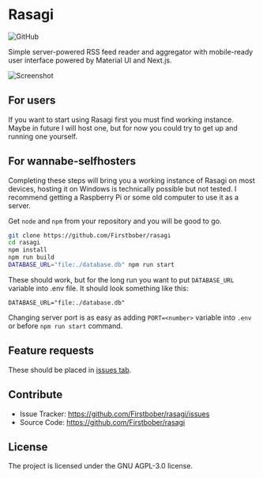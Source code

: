 # Rasagi
![GitHub](https://img.shields.io/github/license/Firstbober/rasagi)

Simple server-powered RSS feed reader and aggregator with mobile-ready user interface powered by Material UI and Next.js.

![Screenshot](https://cdn.discordapp.com/attachments/939096222646566942/942557916739797012/unknown.png)

## For users

If you want to start using Rasagi first you must find working instance.
Maybe in future I will host one, but for now you could try to get up and running one yourself.

## For wannabe-selfhosters

Completing these steps will bring you a working instance of Rasagi on most devices,
hosting it on Windows is technically possible but not tested.
I recommend getting a Raspberry Pi or some old computer to use it as a server.

Get `node` and `npm` from your repository and you will be good to go.

```sh
git clone https://github.com/Firstbober/rasagi
cd rasagi
npm install
npm run build
DATABASE_URL="file:./database.db" npm run start
```

These should work, but for the long run you want to put `DATABASE_URL` variable into .env file.
It should look something like this:

```env
DATABASE_URL="file:./database.db"
```

Changing server port is as easy as adding `PORT=<number>` variable into `.env` or before `npm run start` command.

## Feature requests
These should be placed in [issues tab](https://github.com/Firstbober/rasagi/issues).

## Contribute
- Issue Tracker: https://github.com/Firstbober/rasagi/issues
- Source Code: https://github.com/Firstbober/rasagi

## License
The project is licensed under the GNU AGPL-3.0 license.
